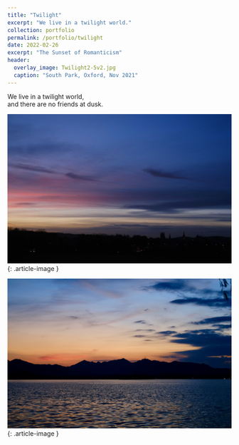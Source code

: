 ```yaml
---
title: "Twilight"
excerpt: "We live in a twilight world."
collection: portfolio
permalink: /portfolio/twilight
date: 2022-02-26
excerpt: "The Sunset of Romanticism"
header:
  overlay_image: Twilight2-5v2.jpg
  caption: "South Park, Oxford, Nov 2021"
---
```


We live in a twilight world,  
and there are no friends at dusk.

![](/images/twilight/Twilight2.jpg)
{: .article-image }

![](/images/twilight/WestLakeSunset1.jpg)
{: .article-image }
